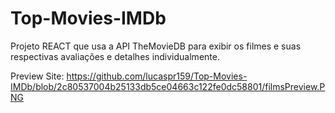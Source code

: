 # Top-Movies-IMDb
Projeto REACT que usa a API TheMovieDB para exibir os filmes e suas respectivas avaliações e detalhes individualmente.

Preview Site: https://github.com/lucaspr159/Top-Movies-IMDb/blob/2c80537004b25133db5ce04663c122fe0dc58801/filmsPreview.PNG
